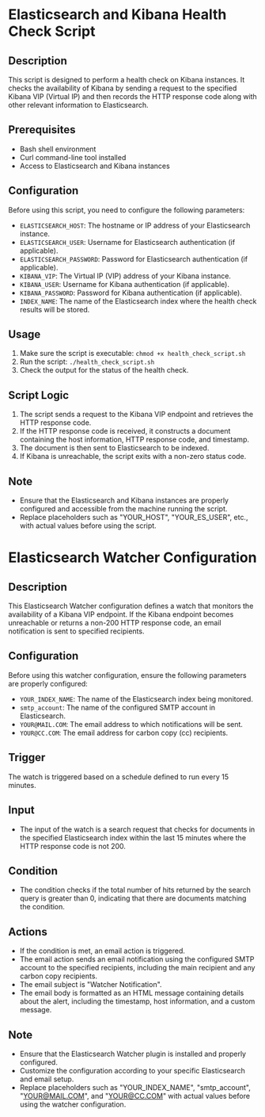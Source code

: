 # Elasticsearch and Kibana Health Check Script

## Description

This script is designed to perform a health check on Kibana instances. It checks the availability of Kibana by sending a request to the specified Kibana VIP (Virtual IP) and then records the HTTP response code along with other relevant information to Elasticsearch.

## Prerequisites

- Bash shell environment
- Curl command-line tool installed
- Access to Elasticsearch and Kibana instances

## Configuration

Before using this script, you need to configure the following parameters:

- `ELASTICSEARCH_HOST`: The hostname or IP address of your Elasticsearch instance.
- `ELASTICSEARCH_USER`: Username for Elasticsearch authentication (if applicable).
- `ELASTICSEARCH_PASSWORD`: Password for Elasticsearch authentication (if applicable).
- `KIBANA_VIP`: The Virtual IP (VIP) address of your Kibana instance.
- `KIBANA_USER`: Username for Kibana authentication (if applicable).
- `KIBANA_PASSWORD`: Password for Kibana authentication (if applicable).
- `INDEX_NAME`: The name of the Elasticsearch index where the health check results will be stored.

## Usage

1. Make sure the script is executable: `chmod +x health_check_script.sh`
2. Run the script: `./health_check_script.sh`
3. Check the output for the status of the health check.

## Script Logic

1. The script sends a request to the Kibana VIP endpoint and retrieves the HTTP response code.
2. If the HTTP response code is received, it constructs a document containing the host information, HTTP response code, and timestamp.
3. The document is then sent to Elasticsearch to be indexed.
4. If Kibana is unreachable, the script exits with a non-zero status code.

## Note

- Ensure that the Elasticsearch and Kibana instances are properly configured and accessible from the machine running the script.
- Replace placeholders such as "YOUR_HOST", "YOUR_ES_USER", etc., with actual values before using the script.


# Elasticsearch Watcher Configuration

## Description

This Elasticsearch Watcher configuration defines a watch that monitors the availability of a Kibana VIP endpoint. If the Kibana endpoint becomes unreachable or returns a non-200 HTTP response code, an email notification is sent to specified recipients.

## Configuration

Before using this watcher configuration, ensure the following parameters are properly configured:

- `YOUR_INDEX_NAME`: The name of the Elasticsearch index being monitored.
- `smtp_account`: The name of the configured SMTP account in Elasticsearch.
- `YOUR@MAIL.COM`: The email address to which notifications will be sent.
- `YOUR@CC.COM`: The email address for carbon copy (cc) recipients.

## Trigger

The watch is triggered based on a schedule defined to run every 15 minutes.

## Input

- The input of the watch is a search request that checks for documents in the specified Elasticsearch index within the last 15 minutes where the HTTP response code is not 200.

## Condition

- The condition checks if the total number of hits returned by the search query is greater than 0, indicating that there are documents matching the condition.

## Actions

- If the condition is met, an email action is triggered.
- The email action sends an email notification using the configured SMTP account to the specified recipients, including the main recipient and any carbon copy recipients.
- The email subject is "Watcher Notification".
- The email body is formatted as an HTML message containing details about the alert, including the timestamp, host information, and a custom message.

## Note

- Ensure that the Elasticsearch Watcher plugin is installed and properly configured.
- Customize the configuration according to your specific Elasticsearch and email setup.
- Replace placeholders such as "YOUR_INDEX_NAME", "smtp_account", "YOUR@MAIL.COM", and "YOUR@CC.COM" with actual values before using the watcher configuration.

